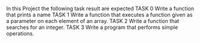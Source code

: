 In this Project the following task result are expected
TASK 0
Write a function that prints a name
TASK 1
Write a function that executes a function given as a parameter on each element of an array.
TASK 2
Write a function that searches for an integer.
TASK 3
Write a program that performs simple operations.
